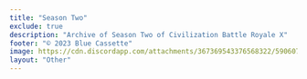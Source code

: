 ```yaml
---
title: "Season Two"
exclude: true
description: "Archive of Season Two of Civilization Battle Royale X"
footer: "© 2023 Blue Cassette"
image: https://cdn.discordapp.com/attachments/367369543376568322/590607288377802782/CBR_Logo.png
layout: "Other"
---
```


<S2List />
